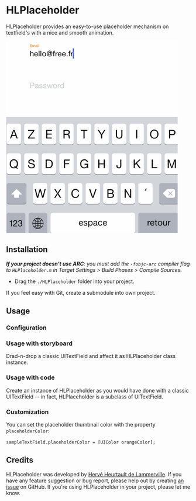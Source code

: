 # HLPlaceholder

HLPlaceholder provides an easy-to-use placeholder mechanism on textfield's with a nice and smooth animation.

![HLPlaceholder Sample](https://raw.githubusercontent.com/fiftydegrees/HLPlaceholder/master/README-Files/hlplaceholder-sample1.gif)

## Installation

_**If your project doesn't use ARC**: you must add the `-fobjc-arc` compiler flag to `HLPlaceholder.m` in Target Settings > Build Phases > Compile Sources._

* Drag the `./HLPlaceholder` folder into your project.

If you feel easy with Git, create a submodule into own project.

## Usage

### Configuration

### Usage with storyboard

Drad-n-drop a classic UITextField and affect it as HLPlaceholder class instance.

### Usage with code

Create an instance of HLPlaceholder as you would have done with a classic UITextField -- in fact, HLPlaceholder is a subclass of UITextField.

### Customization

You can set the placeholder thumbnail color with the property `placeholderColor`:

```
sampleTextField.placeholderColor = [UIColor orangeColor];
```

## Credits

HLPlaceholder was developed by [Hervé Heurtault de Lammerville](http://www.hervedroit.com). If you have any feature suggestion or bug report, please help out by creating [an issue](https://github.com/fiftydegrees/HLPlaceholder/issues/new) on GitHub. If you're using HLPlaceholder in your project, please let me know.